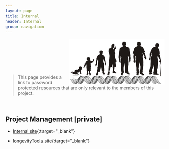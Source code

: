 ```yaml
---
layout: page
title: Internal
header: Internal
group: navigation
---
```


<img align="right" title="longevitylogo" src="/public/images/longevity.png"><img/>

<br><br><br><br>

> This page provides a link to password protected resources that are only relevant to the members
of this project.

<br>

## Project Management [private]

* [Internal site](https://sites.google.com/site/longevitygenomics/){:target="_blank"} 

* [longevityTools site](http://girke.bioinformatics.ucr.edu/longevityTools){:target="_blank"} 


